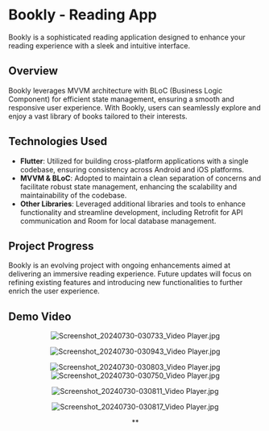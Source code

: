 # Bookly - Reading App

Bookly is a sophisticated reading application designed to enhance your reading experience with a sleek and intuitive interface.

## Overview

Bookly leverages MVVM architecture with BLoC (Business Logic Component) for efficient state management, ensuring a smooth and responsive user experience. With Bookly, users can seamlessly explore and enjoy a vast library of books tailored to their interests.

## Technologies Used

- **Flutter**: Utilized for building cross-platform applications with a single codebase, ensuring consistency across Android and iOS platforms.
- **MVVM & BLoC**: Adopted to maintain a clean separation of concerns and facilitate robust state management, enhancing the scalability and maintainability of the codebase.
- **Other Libraries**: Leveraged additional libraries and tools to enhance functionality and streamline development, including Retrofit for API communication and Room for local database management.

## Project Progress

Bookly is an evolving project with ongoing enhancements aimed at delivering an immersive reading experience. Future updates will focus on refining existing features and introducing new functionalities to further enrich the user experience.

## Demo Video

<div align="center">
  
![Screenshot_20240730-030733_Video Player.jpg](https://github.com/user-attachments/assets/810406c9-3727-4794-ba0b-14bc8f90d06e)


![Screenshot_20240730-030943_Video Player.jpg](https://github.com/user-attachments/assets/28b46ff6-a5be-4280-a112-24735f3c5afc)
  
![Screenshot_20240730-030803_Video Player.jpg](https://github.com/user-attachments/assets/8e81e167-5426-42b7-8fac-39e3b505ba88)
![Screenshot_20240730-030750_Video Player.jpg](https://github.com/user-attachments/assets/a15e6311-20b5-4702-b58e-2ec68627b732)

![Screenshot_20240730-030811_Video Player.jpg](https://github.com/user-attachments/assets/297f4115-80e3-4237-af9e-0ce2c7676ed9)



![Screenshot_20240730-030817_Video Player.jpg](https://github.com/user-attachments/assets/4297f9b2-8a29-4d91-be6a-d87ce112e4f1)




**


</div>
